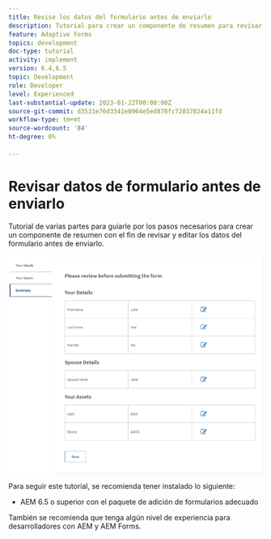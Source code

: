 ```yaml
---
title: Revise los datos del formulario antes de enviarlo
description: Tutorial para crear un componente de resumen para revisar los datos del formulario antes del envío.
feature: Adaptive Forms
topics: development
doc-type: tutorial
activity: implement
version: 6.4,6.5
topic: Development
role: Developer
level: Experienced
last-substantial-update: 2023-01-22T00:00:00Z
source-git-commit: d3531e76d3341e0964e5ed878fc72037024a11fd
workflow-type: tm+mt
source-wordcount: '84'
ht-degree: 0%

---
```


# Revisar datos de formulario antes de enviarlo

Tutorial de varias partes para guiarle por los pasos necesarios para crear un componente de resumen con el fin de revisar y editar los datos del formulario antes de enviarlo.

![review-form-data](assets/review-form-data.png)

Para seguir este tutorial, se recomienda tener instalado lo siguiente:

* AEM 6.5 o superior con el paquete de adición de formularios adecuado

También se recomienda que tenga algún nivel de experiencia para desarrolladores con AEM y AEM Forms.
